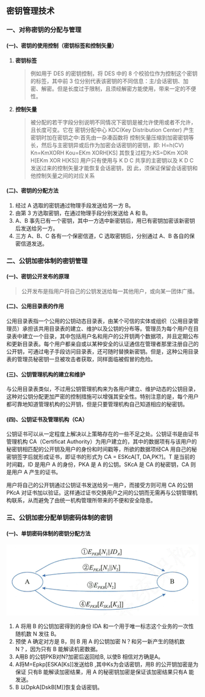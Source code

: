 ## 密钥管理技术

### 一、对称密钥的分配与管理

#### (一)、密钥的使用控制（密钥标签和控制矢量）

1. **密钥标签**

   > 例如用于 DES 的密钥控制，将 DES 中的 8 个校验位作为控制这个密钥的标签，其中前 3 位分别代表该密钥的不同信息：主/会话密钥、加密、解密。但是长度过于限制，且须经解密方能使用，带来一定的不便性。

2. **控制矢量**

   > 被分配的若干字段分别说明不同情况下密钥是被允许使用或者不允许，且长度可变。它在 密钥分配中心 KDC(Key Distribution Center) 产生密钥时加在密钥之中:首先由一杂凑函数将 控制矢量压缩到加密密钥等长，然后与主密钥异或后作为加密会话密钥的密钥，即:
   > H=h(CV)
   > Kn=KmXORH
   > Kou=EKm XORH[KS]
   > 其恢复过程为:KS=DKm XOR H[EKm XOR H[KS]]
   > 用户只有使用与 K D C 共享的主密钥以及 K D C 发送过来的控制矢量才能恢复会话密钥，因 此，须保证保留会话密钥和他控制矢量之间的对应关系

#### (二)、密钥的分配方法

1. 经过 A 选取的密钥通过物理手段发送给另一方 B。
2. 由第 3 方选取密钥，在通过物理手段分别发送给 A 和 B。
3. A、B 事先已有一个密钥，其中一方选中新密钥后，用已有密钥加密该新密钥后发送给另一方。
4. 三方 A、B、C 各有一个保密信道，C 选取密钥后，分别通过 A、B 各自的保密信道发送。



### 二、公钥加密体制的密钥管理

#### (一)、密钥公开发布的原理

> 公开发布是指用户将自己的公钥发送给每一其他用户，或向某一团体广播。

#### (二)、公用目录表的作用

公用目录表指一个公用的公钥动态目录表，由某个可信的实体或组织（公用目录管理员）承担该共用目录表的建立、维护以及公钥的分布等。管理员为每个用户在目录表中建立一个目录，其中包括用户名和用户的公开钥两个数据项，并且定期公布和更新目录表。每个用户都亲自或以某种安全的认证通信在管理者那里注册自己的公开钥，可通过电子手段访问目录表，还可随时替换新密钥。但是，这种公用目录表的管理员秘密钥一旦被攻击者获取，同样面临被假冒的危险。

#### (三)、公钥管理机构的建立和维护

与公用目录表类似，不过用公钥管理机构来为各用户建立、维护动态的公钥目录，这种对公钥分配更加严密的控制措施可以增强其安全性。特别注意的是，每个用户都可靠地知道管理机构的公开钥，但是只要管理机构自己知道相应的秘密钥。

#### (四)、公钥证书及管理机构（CA）

公钥证书可以从一定程度上解决以上策略存在的一些不足之处。公钥证书是由证书管理机构 CA（Certificat Authority）为用户建立的，其中的数据项有与该用户的秘密钥相匹配的公开钥及用户的身份和时间戳等，所欲的数据项经CA 用自己的秘密钥签字后就形成证书，即证书的形式为 CA = ESKcA[T, DA,PK?]。T 是当前的时间戳，ID 是用户 A 的身份，PKA 是 A 的公钥。SKcA 是 CA 的秘密钥，CA 则是用户 A 产生的证书。

用户将自己的公开钥通过公钥证书发送给另一用户，而接受方则可用 CA 的公钥 PKcA 对证书加以验证。这样通过证书交换用户之间的公钥而无需再与公钥管理机构联系，从而避免了由统一机构管理所带来的不便和安全隐患。



### 三、公钥加密分配单钥密码体制的密钥

#### (一)、单钥密码体制的密钥分配方法

![](../../.images/202501/201033.png)

1. A 将用 B 的公钥加密得到的身份 IDA 和一个用于唯一标志这个业务的一次性随机数 N 发往 B。
2. 预使 A 确定对方是 B，则 B 用 A 的公钥加密 N？和另一新产生的随机数 N？，因为只有 B 能解读机密数据。
3. A用B 的公钥PKB对N?加密后返回给B, 以使B 相信对方确是A。
4. A将M=Epkp[ESKA[Ks]]发送给B ,其中Ks为会话密钥，用B 的公开钥加密是为保证 只有B 能解读加密结果，用 A 的秘密钥加密是保证该加密结果只有A 能发送。
5. B 以DpkA[DskB[M]]恢复会话密钥。